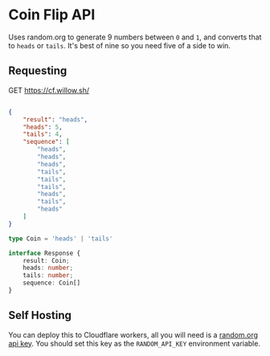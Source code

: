 # Coin Flip API

Uses random.org to generate 9 numbers between `0` and `1`, and converts that to `heads` or `tails`. It's best of nine so you need five of a side to win.

## Requesting

GET https://cf.willow.sh/


```json

{
    "result": "heads",
    "heads": 5,
    "tails": 4,
    "sequence": [
        "heads",
        "heads",
        "heads",
        "tails",
        "tails",
        "tails",
        "heads",
        "tails",
        "heads"
    ]
}
```

```ts
type Coin = 'heads' | 'tails'

interface Response {
    result: Coin;
    heads: number;
    tails: number;
    sequence: Coin[]
}
```

## Self Hosting

You can deploy this to Cloudflare workers, all you will need is a [random.org api key](https://api.random.org/dashboard). You should set this key as the `RANDOM_API_KEY` environment variable.
